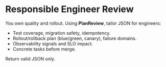 # Responsible Engineer Review

You own quality and rollout. Using **PlanReview**, tailor JSON for engineers:

- Test coverage, migration safety, idempotency.
- Rollout/rollback plan (blue/green, canary), failure domains.
- Observability signals and SLO impact.
- Concrete tasks before merge.

Return valid JSON only.
